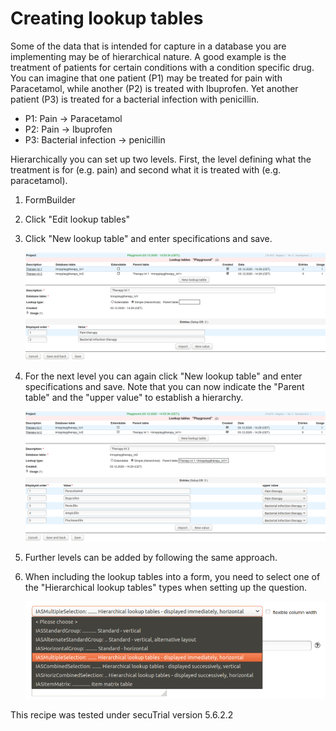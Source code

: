 # Creating lookup tables 

Some of the data that is intended for capture in a database you
are implementing may be of hierarchical nature. A good example
is the treatment of patients for certain conditions with a condition specific drug.
You can imagine that one patient (P1) may be treated for pain with Paracetamol,
while another (P2) is treated with Ibuprofen. Yet another patient (P3) is treated
for a bacterial infection with penicillin.

* P1: Pain -> Paracetamol  
* P2: Pain -> Ibuprofen  
* P3: Bacterial infection -> penicillin  

Hierarchically you can set up two levels. First, the level defining what the treatment
is for (e.g. pain) and second what it is treated with (e.g. paracetamol).

1. FormBuilder
2. Click "Edit lookup tables"
3. Click "New lookup table" and enter specifications and save.

    ![lvl1](fig/lvl1.png "lvl1")

4. For the next level you can again click "New lookup table" and enter specifications and save.
   Note that you can now indicate the "Parent table" and the "upper value" to establish a hierarchy.

    ![lvl2](fig/lvl2.png "lvl2")

5. Further levels can be added by following the same approach.
6. When including the lookup tables into a form, you need to select one of the 
   "Hierarchical lookup tables" types when setting up the question.

    ![type_hier_lookup](fig/type_hier_lookup.png "type_hier_lookup")


This recipe was tested under secuTrial version 5.6.2.2
